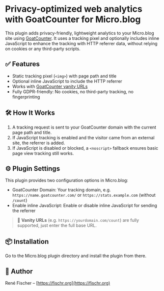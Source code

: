 # Privacy-optimized web analytics with GoatCounter for Micro.blog

This plugin adds privacy-friendly, lightweight analytics to your Micro.blog site using [GoatCounter](https://www.goatcounter.com). It uses a tracking pixel and optionally includes inline JavaScript to enhance the tracking with HTTP referrer data, without relying on cookies or any third-party scripts.

## ✅ Features

- Static tracking pixel (`<img>`) with page path and title
- Optional inline JavaScript to include the HTTP referrer
- Works with [GoatCounter vanity URLs](https://www.goatcounter.com/help/faq#custom-domain)
- Fully GDPR-friendly: No cookies, no third-party tracking, no fingerprinting

## 🛠 How It Works

1. A tracking request is sent to your GoatCounter domain with the current page path and title.
2. If JavaScript tracking is enabled and the visitor came from an external site, the referrer is added.
3. If JavaScript is disabled or blocked, a `<noscript>` fallback ensures basic page view tracking still works.

## ⚙️ Plugin Settings

This plugin provides two configuration options in Micro.blog:
- GoatCounter Domain: Your tracking domain, e.g. `https://name.goatcounter.com/` or `https://stats.example.com` (without `/count`)
- Enable inline JavaScript: Enable or disable inline JavaScript for sending the referrer

> 🦊 **Vanity URLs** (e.g. `https://yourdomain.com/count`) are fully supported, just enter the full base URL.

## 📦 Installation
Go to the Micro.blog plugin directory and install the plugin from there.

## 👤 Author
René Fischer – [https://fischr.org](https://fischr.org)
